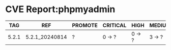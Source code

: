 # CVE Report:phpmyadmin
|  TAG  |      REF       | PROMOTE | CRITICAL |  HIGH  | MEDIUM |  LOW   | UNKNOWN |
|-------|----------------|---------|----------|--------|--------|--------|---------|
| 5.2.1 | 5.2.1_20240814 | ?       | 0 -> ?   | 0 -> ? | 3 -> ? | 0 -> ? | 0 -> ?  |
